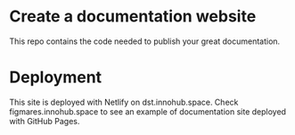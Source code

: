 # Create a documentation website
This repo contains the code needed to publish your great documentation.

# Deployment
This site is deployed with Netlify on dst.innohub.space. Check figmares.innohub.space to see an example of documentation site deployed with GitHub Pages.
